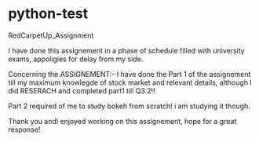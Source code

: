# python-test
RedCarpetUp_Assignment

I have done this assignement in a phase of schedule filled with university exams, appoligies for delay from my side.

Concerning the ASSIGNEMENT:-
  I have done the Part 1 of the assignement till my maximum knowlegde of stock market and relevant details, although
  I did RESERACH and completed part1 till Q3.2!!
  
  Part 2 required of me to study bokeh from scratch!
  i am studying it though.
  
  Thank you andI enjoyed working on this assignement, hope for a great response!
